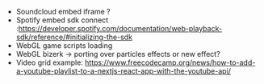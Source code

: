 * Soundcloud embed	iframe ?
* Spotify embed	sdk connect :https://developer.spotify.com/documentation/web-playback-sdk/reference/#initializing-the-sdk
* WebGL game scripts loading
* WebGL bizerk -> porting over particles effects or new effect?		
* Video grid example:	https://www.freecodecamp.org/news/how-to-add-a-youtube-playlist-to-a-nextjs-react-app-with-the-youtube-api/
